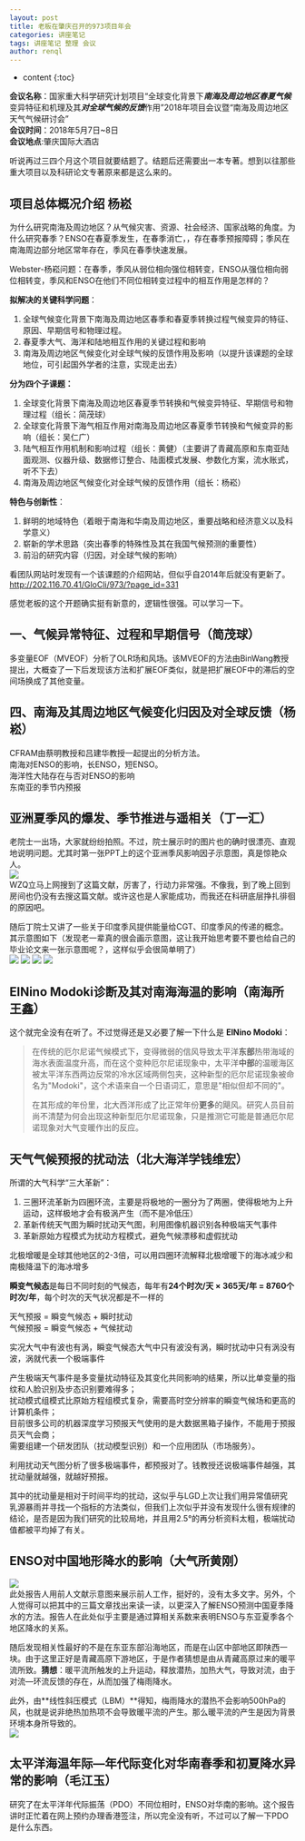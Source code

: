 ```yaml
---
layout: post
title: 老板在肇庆召开的973项目年会
categories: 讲座笔记
tags: 讲座笔记 整理 会议
author: renql
---
```


* content
{:toc}

**会议名称**：国家重大科学研究计划项目“全球变化背景下***南海及周边地区春夏气候*** 变异特征和机理及其***对全球气候的反馈***作用”2018年项目会议暨“南海及周边地区天气气候研讨会”    
**会议时间**：2018年5月7日~8日    
**会议地点**:肇庆国际大酒店   

听说再过三四个月这个项目就要结题了。结题后还需要出一本专著。想到以往那些重大项目以及科研论文专著原来都是这么来的。




## 项目总体概况介绍 杨崧 ##
为什么研究南海及周边地区？从气候灾害、资源、社会经济、国家战略的角度。为什么研究春季？ENSO在春夏季发生，在春季消亡，，存在春季预报障碍；季风在南海周边部分地区常年存在，季风在春季快速发展。

Webster-杨崧问题：在春季，季风从弱位相向强位相转变，ENSO从强位相向弱位相转变，季风和ENSO在他们不同位相转变过程中的相互作用是怎样的？

**拟解决的关键科学问题**：   
1. 全球气候变化背景下南海及周边地区春季和春夏季转换过程气候变异的特征、原因、早期信号和物理过程。    
2. 春夏季大气、海洋和陆地相互作用的关键过程和影响   
3. 南海及周边地区气候变化对全球气候的反馈作用及影响（以提升该课题的全球地位，可引起国外学者的注意，实现走出去）   

**分为四个子课题：**   
1. 全球变化背景下南海及周边地区春夏季节转换和气候变异特征、早期信号和物理过程（组长：简茂球）   
2. 全球变化背景下海气相互作用对南海及周边地区春夏季节转换和气候变异的影响（组长：吴仁广）  
3. 陆气相互作用机制和影响过程（组长：黄健）（主要讲了青藏高原和东南亚陆面观测、仪器升级、数据修订整合、陆面模式发展、参数化方案，流水账式，听不下去）    
4. 南海及周边地区气候变化对全球气候的反馈作用（组长：杨崧）

**特色与创新性**：
1. 鲜明的地域特色（着眼于南海和华南及周边地区，重要战略和经济意义以及科学意义）    
2. 崭新的学术思路（突出春季的特殊性及其在我国气候预测的重要性）   
3. 前沿的研究内容（归因，对全球气候的影响）   

看团队网站时发现有一个该课题的介绍网站，但似乎自2014年后就没有更新了。
<a href="http://202.116.70.41/GloCli/973/?page_id=331" target="_blank">http://202.116.70.41/GloCli/973/?page_id=331</a>

感觉老板的这个开题确实挺有新意的，逻辑性很强。可以学习一下。

## 一、气候异常特征、过程和早期信号（简茂球） ##
多变量EOF（MVEOF）分析了OLR场和风场。该MVEOF的方法由BinWang教授提出，大概查了一下后发现该方法和扩展EOF类似，就是把扩展EOF中的滞后的空间场换成了其他变量。

## 四、南海及其周边地区气候变化归因及对全球反馈（杨崧） ##
CFRAM由蔡明教授和吕建华教授一起提出的分析方法。  
南海对ENSO的影响，长ENSO，短ENSO。  
海洋性大陆存在与否对ENSO的影响   
东南亚的季节内预报

## 亚洲夏季风的爆发、季节推进与遥相关（丁一汇） ##
老院士一出场，大家就纷纷拍照。不过，院士展示时的图片也的确时很漂亮、直观地说明问题。尤其时第一张PPT上的这个亚洲季风影响因子示意图，真是惊艳众人。    
![](http://wx4.sinaimg.cn/mw690/006fa9Xlgy1fr34g3d7bfj30mm0hgdk1.jpg)    
WZQ立马上网搜到了这篇文献，厉害了，行动力非常强。不像我，到了晚上回到房间也仍没有去搜这篇文献。或许这也是人家能成功，而我还在科研底层挣扎徘徊的原因吧。  

随后丁院士又讲了一些关于印度季风提供能量给CGT、印度季风的传递的概念。其示意图如下（发现老一辈真的很会画示意图，这让我开始思考要不要也给自己的毕业论文来一张示意图呢？，这样似乎会很简单明了）    
![](http://wx3.sinaimg.cn/mw690/006fa9Xlgy1fr34g3rzysj30j20fx76x.jpg)
![](http://wx4.sinaimg.cn/mw690/006fa9Xlgy1fr34g30dhyj30ma0ibn04.jpg)
![](http://wx3.sinaimg.cn/mw690/006fa9Xlgy1fr34g2o0iaj30ls0grwhw.jpg)
![](http://wx2.sinaimg.cn/mw690/006fa9Xlgy1fr34g2am1cj30o70jowig.jpg)

## EINino Modoki诊断及其对南海海温的影响（南海所王鑫） ##
这个就完全没有在听了。不过觉得还是又必要了解一下什么是 **EINino Modoki**：  
  
> 在传统的厄尔尼诺气候模式下，变得微弱的信风导致太平洋**东部**热带海域的海水表面温度升高，而在这个变种厄尔尼诺现象中，太平洋**中部**的温暖海区被太平洋东西两边反常的冷水区域两侧包夹，这种新型的厄尔尼诺现象被命名为"Modoki"，这个术语来自一个日语词汇，意思是"相似但却不同的"。
> 
> 在其形成的年份里，北大西洋形成了比正常年份**更多**的飓风。研究人员目前尚不清楚为何会出现这种新型厄尔尼诺现象，只是推测它可能是普通厄尔尼诺现象对大气变暖作出的反应。

## 天气气候预报的扰动法（北大海洋学钱维宏） ##
所谓的大气科学“三大革新”：    
1. 三圈环流革新为四圈环流，主要是将极地的一圈分为了两圈，使得极地为上升运动，这样极地才会有极涡产生（而不是冷低压）   
2. 革新传统天气图为瞬时扰动天气图，利用图像机器识别各种极端天气事件      
3. 革新原始方程模式为扰动方程模式，避免气候漂移和虚假扰动  

北极增暖是全球其他地区的2-3倍，可以用四圈环流解释北极增暖下的海冰减少和南极降温下的海冰增多

**瞬变气候态**是每日不同时刻的气候态，每年有**24个时次/天 × 365天/年 = 8760个时次/年**，每个时次的天气状况都是不一样的

天气预报 = 瞬变气候态 + 瞬时扰动   
气候预报 = 瞬变气候态 + 气候扰动

实况大气中有波也有涡，瞬变气候态大气中只有波没有涡，瞬时扰动中只有涡没有波，涡就代表一个极端事件

产生极端天气事件是多变量扰动特征及其变化共同影响的结果，所以比单变量的指纹和人脸识别及步态识别要难得多；    
扰动模式组模式比原始方程组模式复杂，需要高时空分辨率的瞬变气候场和更高的计算机条件；    
目前很多公司的机器深度学习预报天气使用的是大数据黑箱子操作，不能用于预报员天气会商；    
需要组建一个研发团队（扰动模型识别）和一个应用团队（市场服务）。   

利用扰动天气图分析了很多极端事件，都预报对了。钱教授还说极端事件越强，其扰动量就越强，就越好预报。

其中的扰动量是相对于时间平均的扰动，这似乎与LGD上次让我们用异常值研究乳源暴雨并寻找一个指标的方法类似，但我们上次似乎并没有发现什么很有规律的结论，是否是因为我们研究的比较局地，并且用2.5°的再分析资料太粗，极端扰动值都被平均掉了有关。

## ENSO对中国地形降水的影响（大气所黄刚） ##
![](http://wx2.sinaimg.cn/mw690/006fa9Xlgy1fr34g1tkdpj30ow0j9gq1.jpg)     
此处报告人用前人文献示意图来展示前人工作，挺好的，没有太多文字。另外，个人觉得可以把其中的三篇文章找出来读一读，以更深入了解ENSO预测中国夏季降水的方法。报告人在此处似乎主要是通过算相关系数来表明ENSO与东亚夏季各个地区降水的关系。   

随后发现相关性最好的不是在东亚东部沿海地区，而是在山区中部地区即陕西一块。由于这里正好是青藏高原下游地区，于是作者猜想是由从青藏高原过来的暖平流所致。**猜想**：暖平流所触发的上升运动，释放潜热，加热大气，导致对流，由于对流—环流反馈的存在，从而加强了梅雨降水。   

此外，由**线性斜压模式（LBM）**得知，梅雨降水的潜热不会影响500hPa的风，也就是说非绝热加热项不会导致暖平流的产生。那么暖平流的产生是因为背景环境本身所导致的。    
![](http://wx4.sinaimg.cn/mw690/006fa9Xlgy1fr34g0rsvrj30l70hvgoi.jpg)

## 太平洋海温年际—年代际变化对华南春季和初夏降水异常的影响（毛江玉） ##
研究了在太平洋年代际振荡（PDO）不同位相时，ENSO对华南的影响。这个报告讲时正忙着在网上预约办理香港签注，所以完全没有听，不过可以了解一下PDO是什么东西。

